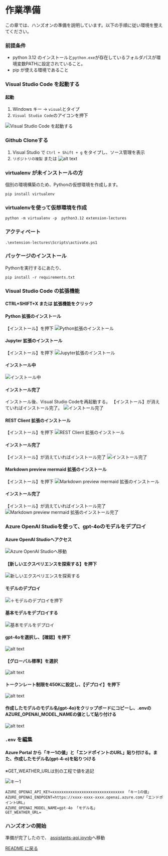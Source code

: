 # 作業準備
この章では、ハンズオンの準備を説明しています。以下の手順に従い環境を整えてください。
### 前提条件
- python 3.12 のインストールと` python.exe `が存在しているフォルダパスが環境変数PATHに設定されていること。
- pip が使える環境であること 

### Visual Studio Code を起動する
#### 起動

1. Windows キー -> `visual`とタイプ
1. `Visual Studio Code`のアイコンを押下

![Visual Studio Code を起動する](./images/launch-vscode.png)


### Github Cloneする

1. Visual Studio で `Ctrl + Shift + g` をタイプし、ソース管理を表示
1. `リポジトリの複製` または
![alt text](./images/git-clone-open.png)

<!--
%%%### コマンドプロンプトを開く
%%%#### Windows の場合

1. Windowsキー + r を押下
1. cmdと入力し、【OK】を押下</br>
![cmdと入力](./images/command-prompt.png)
@@@
-->

### virtualenv が未インストールの方
個別の環境構築のため、Pythonの仮想環境を作成します。
```
pip install virtualenv
```
### virtualenvを使って仮想環境を作成
```
python -m virtualenv -p  python3.12 extension-lectures
```

### アクティベート
```
.\extension-lectures\Scripts\activate.ps1
```

### パッケージのインストール
Pythonを実行するにあたり、
```
pip install -r requirements.txt
```

### Visual Studio Code の拡張機能
#### CTRL+SHIFT+X または 拡張機能をクリック

#### Python 拡張のインストール
【インストール】を押下
![Python拡張のインストール](./images/extension-python.png)

#### Jupyter 拡張のインストール
【インストール】を押下
![Jupyter拡張のインストール](./images/extension-jupyter.png)

#### インストール中
![インストール中](images/extension-install.png)

#### インストール完了
インストール後、Visual Studio Codeを再起動する。
【インストール】が消えていればインストール完了。
![インストール完了](images/extension-python-complete.png)

#### REST Client 拡張のインストール
【インストール】を押下
![REST Client 拡張のインストール](./images/extension-REST-API.png)

#### インストール完了
【インストール】が消えていればインストール完了
![インストール完了](./images/extension-REST-API-completed.png)


#### Markdown preview mermaid 拡張のインストール
【インストール】を押下
![Markdown preview mermaid 拡張のインストール](./images/extension-mermaid.png)

#### インストール完了
【インストール】が消えていればインストール完了
![Markdown preview mermaid 拡張のインストール完了](./images/extension-mermaid-completed.png)


### Azure OpenAI Studioを使って、gpt-4oのモデルをデプロイ
#### Azure OpenAI Studioへアクセス

![Azure OpenAI Studioへ移動](./images/move-openai-studio.png)

#### 【新しいエクスペリエンスを探索する】を押下

![新しいエクスペリエンスを探索する](./images/new-experience.png)

#### モデルのデプロイ

![＋モデルのデプロイを押下](./images/modeldeploy-1.png)
#### 基本モデルをデプロイする

![基本モデルをデプロイ](./images/modeldeploy-2.png)
#### gpt-4oを選択し、【確認】を押下

![alt text](./images/selection-gpt4-o.png)

#### 【グローバル標準】を選択

![alt text](images/selection-global.png)

####  トークンレート制限を450Kに設定し、【デプロイ】を押下

![alt text](images/token-rate-450K.png)

#### 作成したモデルのモデル名(gpt-4o)をクリップボードにコピーし、.envのAZURE_OPENAI_MODEL_NAMEの値として貼り付ける

![alt text](images/model-name.png)


### ` .env ` を編集
#### Azure Portal から「キー1の値」と「エンドポイントのURL」貼り付ける。また、作成したモデル名(gpt-4-o)を貼りつける

※GET_WEATHER_URLは別の工程で値を追記

![キー1](images/key-endpoint.png)
```python:.env
AZURE_OPENAI_API_KEY=xxxxxxxxxxxxxxxxxxxxxxxxxxxxxxxx 「キー1の値」
AZURE_OPENAI_ENDPOINT=https://xxxx-xxxx-xxxx.openai.azure.com/「エンドポイントURL」
AZURE_OPENAI_MODEL_NAME=gpt-4o 「モデル名」
GET_WEATHER_URL=
```

### ハンズオンの開始
準備が完了したので、
[assistants-api.ipynb](../assistants-api.ipynb)へ移動


[README に戻る](../README.markdown)
